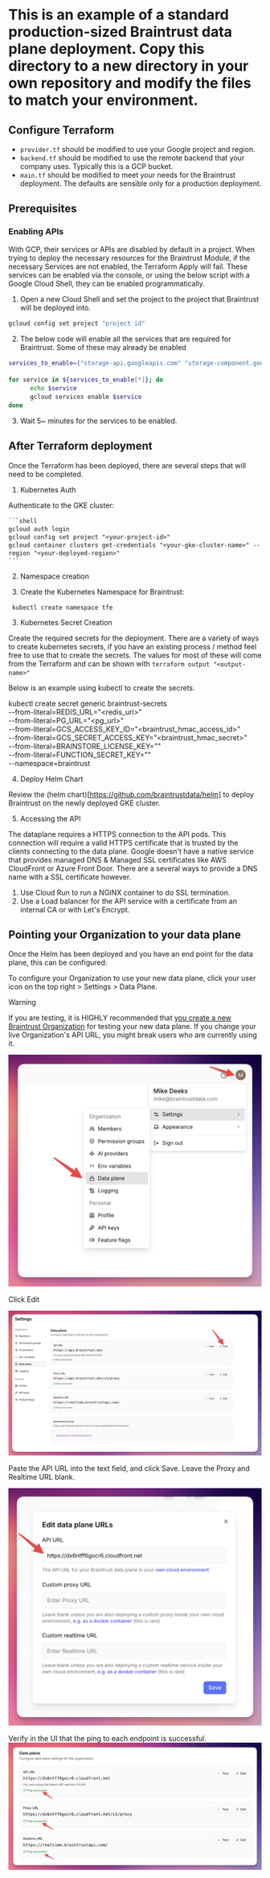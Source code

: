 # This is an example of a standard **production-sized** Braintrust data plane deployment. Copy this directory to a new directory in your own repository and modify the files to match your environment.

## Configure Terraform

* `provider.tf` should be modified to use your Google project and region.
* `backend.tf` should be modified to use the remote backend that your company uses. Typically this is a GCP bucket.
* `main.tf` should be modified to meet your needs for the Braintrust deployment. The defaults are sensible only for a production deployment.

## Prerequisites

### Enabling APIs

With GCP, their services or APIs are disabled by default in a project. When trying to deploy the necessary resources for the Braintrust Module, if the necessary Services are not enabled, the Terraform Apply will fail. These services can be enabled via the console, or using the below script with a Google Cloud Shell, they can be enabled programmatically.

1. Open a new Cloud Shell and set the project to the project that Braintrust will be deployed into.

```bash
gcloud config set project "project id"
```

2. The below code will enable all the services that are required for Braintrust. Some of these may already be enabled

```bash
services_to_enable=("storage-api.googleapis.com" "storage-component.googleapis.com" "storage.googleapis.com" "redis.googleapis.com" "secretmanager.googleapis.com" "servicenetworking.googleapis.com" "logging.googleapis.com" "monitoring.googleapis.com" "oslogin.googleapis.com" "dns.googleapis.com" "cloudresourcemanager.googleapis.com" "compute.googleapis.com" "cloudkms.googleapis.com" "autoscaling.googleapis.com" "iam.googleapis.com" "iamcredentials.googleapis.com" "vpcaccess.googleapis.com" "sts.googleapis.com" "container.googleapis.com" "sqladmin.googleapis.com" "artifactregistry.googleapis.com") 

for service in ${services_to_enable[*]}; do
      echo $service
      gcloud services enable $service
done
```

3. Wait 5~ minutes for the services to be enabled.


## After Terraform deployment

Once the Terraform has been deployed, there are several steps that will need to be completed.

1. Kubernetes Auth

Authenticate to the GKE cluster:

    ```shell
    gcloud auth login
    gcloud config set project "<your-project-id>"
    gcloud container clusters get-credentials "<your-gke-cluster-name>" --region "<your-deployed-region>"
    ```

2. Namespace creation

3. Create the Kubernetes Namespace for Braintrust:
  
  ```shell
   kubectl create namespace tfe
   ```

3. Kubernetes Secret Creation

Create the required secrets for the deployment. There are a variety of ways to create kubernetes secrets, if you have an existing process / method feel free to use that to create the secrets. The values for most of these will come from the Terraform and can be shown with `terraform output "<output-name>"`

Below is an example using kubectl to create the secrets.

 kubectl create secret generic braintrust-secrets \
   --from-literal=REDIS_URL="<redis_url>" \
   --from-literal=PG_URL="<pg_url>" \
   --from-literal=GCS_ACCESS_KEY_ID="<braintrust_hmac_access_id>" \
   --from-literal=GCS_SECRET_ACCESS_KEY="<braintrust_hmac_secret>" \
   --from-literal=BRAINSTORE_LICENSE_KEY="<your-brainstore-license-key>" \
   --from-literal=FUNCTION_SECRET_KEY="<randomly-generated-secret-string>" \
   --namespace=braintrust

4. Deploy Helm Chart

Review the (helm chart)[https://github.com/braintrustdata/helm] to deploy Braintrust on the newly deployed GKE cluster.

5. Accessing the API

The dataplane requires a HTTPS connection to the API pods. This connection will require a valid HTTPS certificate that is trusted by the clients connecting to the data plane. Google doesn't have a native service that provides managed DNS & Managed SSL certificates like AWS CloudFront or Azure Front Door. There are a several ways to provide a DNS name with a SSL certificate however.

1. Use Cloud Run to run a NGINX container to do SSL termination.
2. Use a Load balancer for the API service with a certificate from an internal CA or with Let's Encrypt.

## Pointing your Organization to your data plane

Once the Helm has been deployed and you have an end point for the data plane, this can be configured:

To configure your Organization to use your new data plane, click your user icon on the top right > Settings > Data Plane.

> [!WARNING]
> If you are testing, it is HIGHLY recommended that [you create a new Braintrust Organization](https://www.braintrust.dev/app/setup) for testing your new data plane. If you change your live Organization's API URL, you might break users who are currently using it.

![Setting the API URL in Braintrust](../../assets/Braintrust-API-URL.png)

Click Edit

![Edit the API URL in Braintrust](../../assets/Braintrust-API-URL-Edit.png)

Paste the API URL into the text field, and click Save. Leave the Proxy and Realtime URL blank.

![Paste the API URL](../../assets/Braintrust-API-URL-set.png)

Verify in the UI that the ping to each endpoint is successful.
![Verify Successful Ping](../../assets/Braintrust-API-URL-verify.png)
